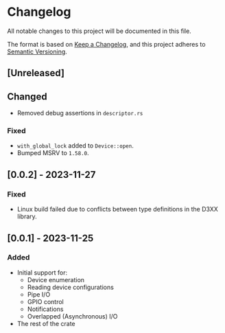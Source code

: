 # Changelog

All notable changes to this project will be documented in this file.

The format is based on [Keep a Changelog](https://keepachangelog.com/en/1.0.0/),
and this project adheres to [Semantic Versioning](https://semver.org/spec/v2.0.0.html).


## [Unreleased]

## Changed

- Removed debug assertions in `descriptor.rs`

### Fixed

- `with_global_lock` added to `Device::open`.
- Bumped MSRV to `1.58.0`.

## [0.0.2] - 2023-11-27

### Fixed

- Linux build failed due to conflicts between type definitions in the D3XX library.

## [0.0.1] - 2023-11-25

### Added

- Initial support for:
  - Device enumeration
  - Reading device configurations
  - Pipe I/O
  - GPIO control
  - Notifications
  - Overlapped (Asynchronous) I/O
- The rest of the crate
